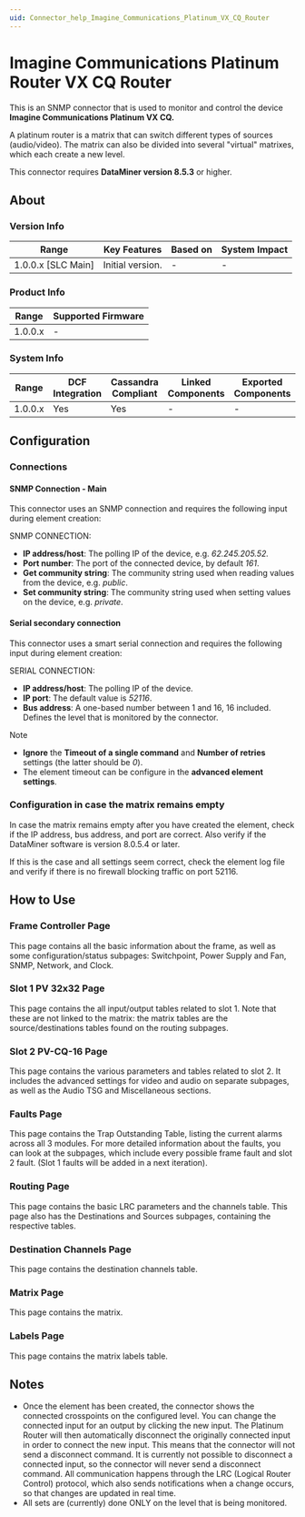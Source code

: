 ```yaml
---
uid: Connector_help_Imagine_Communications_Platinum_VX_CQ_Router
---
```


# Imagine Communications Platinum Router VX CQ Router

This is an SNMP connector that is used to monitor and control the device **Imagine Communications Platinum VX CQ.**

A platinum router is a matrix that can switch different types of sources (audio/video). The matrix can also be divided into several "virtual" matrixes, which each create a new level.

This connector requires **DataMiner version 8.5.3** or higher.

## About

### Version Info

| Range              | Key Features     | Based on | System Impact |
|--------------------|------------------|----------|---------------|
| 1.0.0.x [SLC Main] | Initial version. | -        | -             |

### Product Info

| Range   | Supported Firmware |
|---------|--------------------|
| 1.0.0.x | -                  |

### System Info

| Range   | DCF Integration | Cassandra Compliant | Linked Components | Exported Components |
|---------|-----------------|---------------------|-------------------|---------------------|
| 1.0.0.x | Yes             | Yes                  | -                 | -                   |

## Configuration

### Connections

#### SNMP Connection - Main

This connector uses an SNMP connection and requires the following input during element creation:

SNMP CONNECTION:

- **IP address/host**: The polling IP of the device, e.g. *62.245.205.52.*
- **Port number**: The port of the connected device, by default *161*.
- **Get community string**: The community string used when reading values from the device, e.g. *public*.
- **Set community string**: The community string used when setting values on the device, e.g. *private*.

#### Serial secondary connection

This connector uses a smart serial connection and requires the following input during element creation:

SERIAL CONNECTION:

- **IP address/host**: The polling IP of the device.
- **IP port**: The default value is *52116*.
- **Bus address**: A one-based number between 1 and 16, 16 included. Defines the level that is monitored by the connector.

> [!NOTE]
>
> - **Ignore** the **Timeout of a single command** and **Number of retries** settings (the latter should be *0*).
> - The element timeout can be configure in the **advanced element settings**.

### Configuration in case the matrix remains empty

In case the matrix remains empty after you have created the element, check if the IP address, bus address, and port are correct. Also verify if the DataMiner software is version 8.0.5.4 or later.

If this is the case and all settings seem correct, check the element log file and verify if there is no firewall blocking traffic on port 52116.

## How to Use

### Frame Controller Page

This page contains all the basic information about the frame, as well as some configuration/status subpages: Switchpoint, Power Supply and Fan, SNMP, Network, and Clock.

### Slot 1 PV 32x32 Page

This page contains the all input/output tables related to slot 1. Note that these are not linked to the matrix: the matrix tables are the source/destinations tables found on the routing subpages.

### Slot 2 PV-CQ-16 Page

This page contains the various parameters and tables related to slot 2. It includes the advanced settings for video and audio on separate subpages, as well as the Audio TSG and Miscellaneous sections.

### Faults Page

This page contains the Trap Outstanding Table, listing the current alarms across all 3 modules. For more detailed information about the faults, you can look at the subpages, which include every possible frame fault and slot 2 fault. (Slot 1 faults will be added in a next iteration).

### Routing Page

This page contains the basic LRC parameters and the channels table. This page also has the Destinations and Sources subpages, containing the respective tables.

### Destination Channels Page

This page contains the destination channels table.

### Matrix Page

This page contains the matrix.

### Labels Page

This page contains the  matrix labels table.

## Notes

- Once the element has been created, the connector shows the connected crosspoints on the configured level. You can change the connected input for an output by clicking the new input. The Platinum Router will then automatically disconnect the originally connected input in order to connect the new input. This means that the connector will not send a disconnect command. It is currently not possible to disconnect a connected input, so the connector will never send a disconnect command. All communication happens through the LRC (Logical Router Control) protocol, which also sends notifications when a change occurs, so that changes are updated in real time.
- All sets are (currently) done ONLY on the level that is being monitored.
